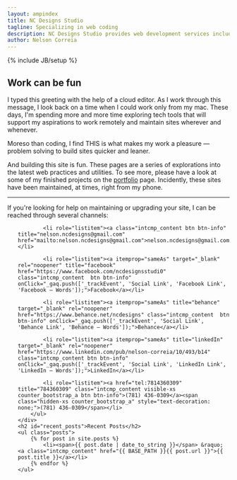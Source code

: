 ```yaml
---
layout: ampindex
title: NC Designs Studio
tagline: Specializing in web coding
description: NC Designs Studio provides web development services including web design, production, and maintenance.
author: Nelson Correia
---
```

{% include JB/setup %}
<section itemscope itemtype="http://schema.org/Organization" class="grid_homepage">
	<h2 id="special-header">Work can be fun
	</h2>
		<p itemprop="description">
			I typed this greeting with the help of a cloud editor. As I work through this message, I look back on a time when I could work only from my mac. These days, I&apos;m spending more and more time exploring tech tools that will support my aspirations to work remotely and maintain sites wherever and whenever.
		</p>
		<p itemprop="description">
			Moreso than coding, I find <span style="text-transform:uppercase;">this</span> is what makes my work a pleasure &mdash; problem solving to build sites quicker and leaner.
		</p>
		<p itemprop="description">
			And building this site is fun. These pages are a series of explorations into the latest web practices and utilities. To see more, please have a look at some of my finished projects on the <a class="intcmp_content btn btn-info" href="/portfolio.html" title="portfolio" onClick="_gaq.push(['_trackEvent', 'Internal Link', 'Portfolio Link', 'Portfolio – Words']);">portfolio</a> page. Incidently, these sites have been maintained, at times, right from my phone.
		</p>
		<hr>
		<p itemprop="specialty">
			If you&apos;re looking for help on maintaining or upgrading your site, I can be reached through several channels:
		</p>
	<div>
		<ul role="list" class="grid_contact-info">
			<link itemprop="url" href="https://ncdesigns-studio.com">

			<li role="listitem"><a class="intcmp_content btn btn-info" title="nelson.ncdesigns@gmail.com" href="mailto:nelson.ncdesigns@gmail.com">nelson.ncdesigns@gmail.com</a></li>

			<li role="listitem"><a itemprop="sameAs" target="_blank" rel="noopener" title="facebook" href="https://www.facebook.com/ncdesignsstudi0" class="intcmp_content  btn btn-info" onClick="_gaq.push(['_trackEvent', 'Social Link', 'Facebook Link', 'Facebook – Words']);">Facebook</a></li>

			<li role="listitem"><a itemprop="sameAs" title="behance" target="_blank" rel="noopener" href="https://www.behance.net/ncdesigns" class="intcmp_content  btn btn-info" onClick="_gaq.push(['_trackEvent', 'Social Link', 'Behance Link', 'Behance – Words']);">Behance</a></li>

			<li role="listitem"><a itemprop="sameAs" title="linkedIn" target="_blank" rel="noopener" href="https://www.linkedin.com/pub/nelson-correia/10/493/b14" class="intcmp_content btn btn-info" onClick="_gaq.push(['_trackEvent', 'Social Link', 'LinkedIn Link', 'LinkedIn – Words']);">LinkedIn</a></li>

			<li role="listitem"><a href="tel:7814360309" title="784360309" class="intcmp_content visible-xs counter_bootstrap_a btn btn-info">(781) 436-0309</a><span class="hidden-xs counter_bootstrap_a" style="text-decoration: none;">(781) 436-0309</span></li>
		</ul>
	</div>
	<h2 id="recent_posts">Recent Posts</h2>
	<ul class="posts">
		{% for post in site.posts %}
			<li><span>{{ post.date | date_to_string }}</span> &raquo; <a class="intcmp_content" href="{{ BASE_PATH }}{{ post.url }}">{{ post.title }}</a></li>
		{% endfor %}
	</ul>
</section>
<template id="shadowDOMTemplateTest">
<style>
div{
color:blue;
}
</style>
<div>
	<content></content>
</div>
</template>
<script>
    var shadow = document.querySelector('#special-header').attachShadow({mode: 'open'});
    var template = document.querySelector('#shadowDOMTemplateTest');
    var clone = document.importNode(template.content, true);
    shadow.appendChild(clone);
    document.querySelector('#special-header').textContent = 'Work can be fun.';
</script>